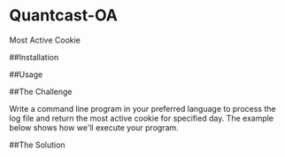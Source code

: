 # Quantcast-OA
Most Active Cookie

##Installation

##Usage

##The Challenge

Write a command line program in your preferred language to process the log file and return the most active cookie for specified day. The example below shows how we'll execute your program.

##The Solution

